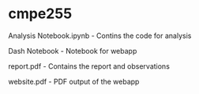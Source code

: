 # cmpe255


Analysis Notebook.ipynb - Contins the code for analysis 

Dash Notebook - Notebook for webapp

report.pdf - Contains the report and observations

website.pdf - PDF output of the webapp
